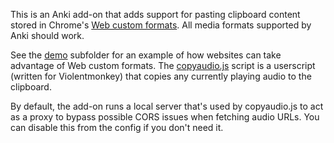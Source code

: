This is an Anki add-on that adds support for pasting clipboard content stored in Chrome's [Web custom formats](https://developer.chrome.com/blog/web-custom-formats-for-the-async-clipboard-api/). All media formats supported by Anki should work.

See the [demo](demo) subfolder for an example of how websites can take advantage of Web custom formats. The [copyaudio.js](./demo/copyaudio.js) script is a userscript (written for Violentmonkey) that copies any currently playing audio to the clipboard.

By default, the add-on runs a local server that's used by copyaudio.js to act as a proxy to bypass possible CORS issues when fetching audio URLs. You can disable this from the config if you don't need it.
